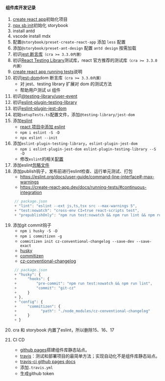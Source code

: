 #### 组件库开发记录

1. [create react app](https://create-react-app.dev/)初始化项目
2. [npx sb init](https://storybook.js.org/)初始化 storybook
3. install antd
4. vscode install mdx
5. 配置`@storybook/preset-create-react-app` 添加 `less` 配置
6. 添加`@storybook/preset-ant-design` 配置 `antd design` 按需加载
7. 初识[jest 断言库](https://jestjs.io/)`（cra >= 3.3.0内置）`
8. 初识[React Testing Library](https://zh-hans.reactjs.org/docs/test-utils.html#overview)测试库，react 官方推荐的测试库`（cra >= 3.3.0内置）`
9. [create react app running tests](https://create-react-app.dev/docs/running-tests)说明
10. 初识[jest-dom](https://testing-library.com/docs/ecosystem-jest-dom)dom 断言库`（cra >= 3.3.0内置）`
    - 对 jest、testing library 扩展对 dom 的测试方法
    - 帮助用户测试 ui 组件
11. 初识[@testing-library/user-event](https://testing-library.com/docs/ecosystem-user-event)
12. 初识[eslint-plugin-testing-library](https://testing-library.com/docs/ecosystem-eslint-plugin-testing-library)
13. 初识[eslint-plugin-jest-dom](https://testing-library.com/docs/ecosystem-eslint-plugin-jest-dom)
14. 初始`setupTests.ts`配置文件，添加`@testing-library/jest-dom`
15. 添加[eslint](.eslintrc.js)
    - [react 项目中添加 eslint](https://www.cnblogs.com/lyraLee/p/11982208.html)
    - `npm i eslint -S -D`
    - `npx eslint --init`
16. 添加`eslint-plugin-testing-library`，`eslint-plugin-jest-dom`
    - `npm i eslint-plugin-jest-dom eslint-plugin-testing-library --S -D`
    - 修改`eslint`的相关[配置](https://www.jianshu.com/p/421c66111c06)
17. 添加eslint[忽略文件](.eslintignore)
18. 添加publish钩子，发布前进行eslint检查、运行单元测试、打包
    - https://eslint.org/docs/user-guide/command-line-interface#-max-warnings
    - https://create-react-app.dev/docs/running-tests/#continuous-integration
```js
    // package.json
    + "lint": "eslint --ext js,ts,tsx src --max-warnings 5",
    + "test:nowatch": "cross-env CI=true react-scripts test",
    + "prepublishOnly": "npm run test:nowatch && npm run lint && npm run build"
```
19. 添加git commit钩子
    - `npm i husky -S -D`
    - `npm i commitizen -g`
    - `commitizen init cz-conventional-changelog --save-dev --save-exact`
    - [husky](https://github.com/typicode/husky#readme)
    - [commitizen](https://github.com/commitizen/cz-cli)
    - [cz-conventional-changelog](https://github.com/commitizen/cz-conventional-changelog)
```js
    // package.json
    + "husky": {
    +     "hooks": {
    +         "pre-commit": "npm run test:nowatch && npm run lint",
    +         "commit": "git-cz"
    +     }
    + },
    + "config": {
    +     "commitizen": {
    +           "path": "./node_modules/cz-conventional-changelog"
    +     }
    + }
```

20. cra 和 storybook 内置了eslint，所以删除15、16、17

21. CI CD
    - [github pages](https://pages.github.com/)搭建组件库静态站点。
    - [travis](https://travis-ci.com/)：测试和部署项目的最简单方法；实现自动化不是组件库静态站点。
    - [travis-ci github pages docs](https://docs.travis-ci.com/user/deployment/pages/)
    - 添加`.travis.yml`
    - 生成github token